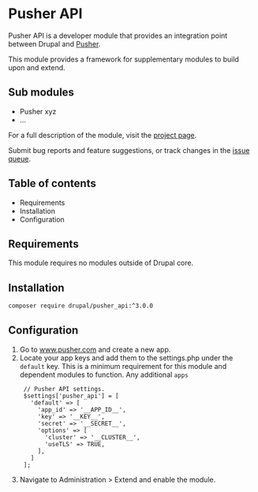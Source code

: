 # Pusher API

Pusher API is a developer module that provides an integration point between Drupal and [Pusher](https://pusher.com/).

This module provides a framework for supplementary modules to build upon and extend.

## Sub modules

- Pusher xyz
- ...



For a full description of the module, visit the
[project page](https://www.drupal.org/project/pusher_api).

Submit bug reports and feature suggestions, or track changes in the
[issue queue](https://www.drupal.org/project/issues/pusher_api).


## Table of contents

- Requirements
- Installation
- Configuration


## Requirements

This module requires no modules outside of Drupal core.


## Installation

```bash
composer require drupal/pusher_api:^3.0.0
```

## Configuration

1. Go to www.pusher.com and create a new app.
2. Locate your app keys and add them to the settings.php under the `default` key. This is a minimum requirement for this 
module and dependent modules to function. Any additional `apps` 
   ```
    // Pusher API settings.
    $settings['pusher_api'] = [
      'default' => [
        'app_id' => '__APP_ID__',
        'key' => '__KEY__',
        'secret' => '__SECRET__',
        'options' => [
          'cluster' => '__CLUSTER__',
          'useTLS' => TRUE,
        ],
      ]
    ];
    ```
3. Navigate to Administration > Extend and enable the module.